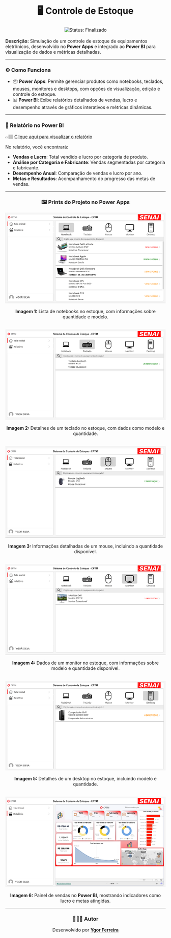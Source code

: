 <h1 align="center"> 🖥️ Controle de Estoque </h1>

<p align="center">
  <span style="
    display: inline-block;
    padding: 4px;
    background-color: white;
    border-radius: 12px;
  ">
    <img 
      height="30" 
      src="https://img.shields.io/badge/status-finalizado-4caf50?style=for-the-badge&logo=github&logoColor=white" 
      alt="Status: Finalizado"
    />
  </span>
</p>

**Descrição:** Simulação de um controle de estoque de equipamentos eletrônicos, desenvolvido no **Power Apps** e integrado ao **Power BI** para visualização de dados e métricas detalhadas.

---

### ⚙️ Como Funciona

- 📦 **Power Apps**: Permite gerenciar produtos como notebooks, teclados, mouses, monitores e desktops, com opções de visualização, edição e controle do estoque.
- 📊 **Power BI**: Exibe relatórios detalhados de vendas, lucro e desempenho através de gráficos interativos e métricas dinâmicas.

---

### 🔗 Relatório no Power BI

👉🏽 [Clique aqui para visualizar o relatório](https://app.powerbi.com/view?r=eyJrIjoiNmQyYTI5MjktZmM3ZC00NWNkLWI1ZmUtYjgyMTI0ZGNhZDA0IiwidCI6ImIxMDUxYzRiLTNiOTQtNDFhYi05NDQxLWU3M2E3MjM0MmZkZCJ9)

No relatório, você encontrará:

- **Vendas e Lucro**: Total vendido e lucro por categoria de produto.
- **Análise por Categoria e Fabricante**: Vendas segmentadas por categoria e fabricante.
- **Desempenho Anual**: Comparação de vendas e lucro por ano.
- **Metas e Resultados**: Acompanhamento do progresso das metas de vendas.

---

<h3 align="center"> 🖼️ Prints do Projeto no Power Apps </h3>

<img src="https://github.com/Ygorfnascimento/Projeto-Power-Apps/blob/main/Prints_do_projeto/print_1.png?raw=true" alt="Lista de notebooks no estoque">
<p align="center"><strong>Imagem 1:</strong> Lista de notebooks no estoque, com informações sobre quantidade e modelo.</p>

<br>

<img src="https://github.com/Ygorfnascimento/Projeto-Power-Apps/blob/main/Prints_do_projeto/print_2.png?raw=true" alt="Detalhes de um teclado no estoque">
<p align="center"><strong>Imagem 2:</strong> Detalhes de um teclado no estoque, com dados como modelo e quantidade.</p>

<br>

<img src="https://github.com/Ygorfnascimento/Projeto-Power-Apps/blob/main/Prints_do_projeto/print_3.png?raw=true" alt="Informações de um mouse">
<p align="center"><strong>Imagem 3:</strong> Informações detalhadas de um mouse, incluindo a quantidade disponível.</p>

<br>

<img src="https://github.com/Ygorfnascimento/Projeto-Power-Apps/blob/main/Prints_do_projeto/print_4.png?raw=true" alt="Dados de um monitor no estoque">
<p align="center"><strong>Imagem 4:</strong> Dados de um monitor no estoque, com informações sobre modelo e quantidade disponível.</p>

<br>

<img src="https://github.com/Ygorfnascimento/Projeto-Power-Apps/blob/main/Prints_do_projeto/print_5.png?raw=true" alt="Informações sobre um desktop">
<p align="center"><strong>Imagem 5:</strong> Detalhes de um desktop no estoque, incluindo modelo e quantidade.</p>

<br>

<img src="https://github.com/Ygorfnascimento/Projeto-Power-Apps/blob/main/Prints_do_projeto/print_6.png?raw=true" alt="Painel de indicadores de vendas no Power BI">
<p align="center"><strong>Imagem 6:</strong> Painel de vendas no <strong>Power BI</strong>, mostrando indicadores como lucro e metas atingidas.</p>

---

<h3 align="center"> 👨🏽‍💻 Autor </h3>

<p align="center">
  Desenvolvido por <a href="https://www.linkedin.com/in/ygorferreiradonascimentosilva" target="_blank"><strong>Ygor Ferreira</strong></a>
</p>
